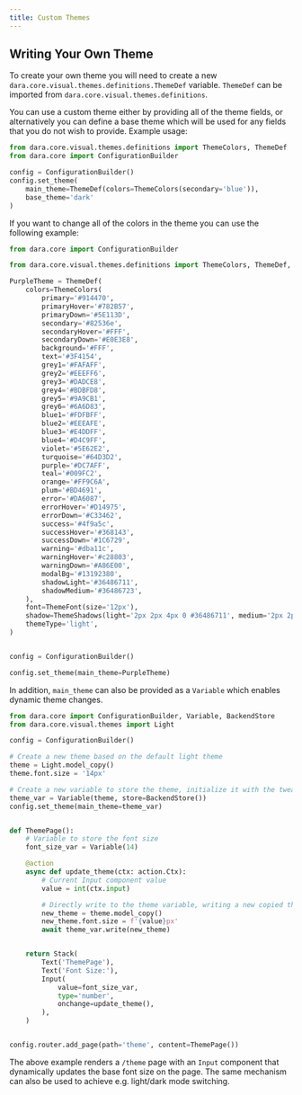 ```yaml
---
title: Custom Themes
---
```


## Writing Your Own Theme

To create your own theme you will need to create a new `dara.core.visual.themes.definitions.ThemeDef` variable. `ThemeDef` can be imported from `dara.core.visual.themes.definitions`.

You can use a custom theme either by providing all of the theme fields, or alternatively you can define a base theme which will be used for any
fields that you do not wish to provide. Example usage:

```python
from dara.core.visual.themes.definitions import ThemeColors, ThemeDef
from dara.core import ConfigurationBuilder

config = ConfigurationBuilder()
config.set_theme(
    main_theme=ThemeDef(colors=ThemeColors(secondary='blue')),
    base_theme='dark'
)
```

If you want to change all of the colors in the theme you can use the following example:

```python
from dara.core import ConfigurationBuilder

from dara.core.visual.themes.definitions import ThemeColors, ThemeDef, ThemeFont, ThemeShadows

PurpleTheme = ThemeDef(
    colors=ThemeColors(
        primary='#914470',
        primaryHover='#782B57',
        primaryDown='#5E113D',
        secondary='#82536e',
        secondaryHover='#FFF',
        secondaryDown='#E0E3E8',
        background='#FFF',
        text='#3F4154',
        grey1='#FAFAFF',
        grey2='#EEEFF6',
        grey3='#DADCE8',
        grey4='#BDBFD8',
        grey5='#9A9CB1',
        grey6='#6A6D83',
        blue1='#FDFBFF',
        blue2='#EEEAFE',
        blue3='#E4DDFF',
        blue4='#D4C9FF',
        violet='#5E62E2',
        turquoise='#64D3D2',
        purple='#DC7AFF',
        teal='#009FC2',
        orange='#FF9C6A',
        plum='#BD4691',
        error='#DA6087',
        errorHover='#D14975',
        errorDown='#C33462',
        success='#4f9a5c',
        successHover='#368143',
        successDown='#1C6729',
        warning='#dba11c',
        warningHover='#c28803',
        warningDown='#A86E00',
        modalBg='#13192380',
        shadowLight='#36486711',
        shadowMedium='#36486723',
    ),
    font=ThemeFont(size='12px'),
    shadow=ThemeShadows(light='2px 2px 4px 0 #36486711', medium='2px 2px 4px 0 #36486723'),
    themeType='light',
)


config = ConfigurationBuilder()

config.set_theme(main_theme=PurpleTheme)
```

In addition, `main_theme` can also be provided as a `Variable` which enables dynamic theme changes.

```python
from dara.core import ConfigurationBuilder, Variable, BackendStore
from dara.core.visual.themes import Light

config = ConfigurationBuilder()

# Create a new theme based on the default light theme
theme = Light.model_copy()
theme.font.size = '14px'

# Create a new variable to store the theme, initialize it with the tweaked theme
theme_var = Variable(theme, store=BackendStore())
config.set_theme(main_theme=theme_var)


def ThemePage():
    # Variable to store the font size
    font_size_var = Variable(14)

    @action
    async def update_theme(ctx: action.Ctx):
        # Current Input component value
        value = int(ctx.input)

        # Directly write to the theme variable, writing a new copied theme with updated font size
        new_theme = theme.model_copy()
        new_theme.font.size = f'{value}px'
        await theme_var.write(new_theme)


    return Stack(
        Text('ThemePage'),
        Text('Font Size:'),
        Input(
            value=font_size_var,
            type='number',
            onchange=update_theme(),
        ),
    )


config.router.add_page(path='theme', content=ThemePage())
```

The above example renders a `/theme` page with an `Input` component that dynamically updates the base font size on the page.
The same mechanism can also be used to achieve e.g. light/dark mode switching.
